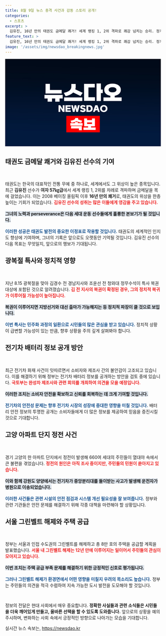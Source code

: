 ```yaml
---
title: 8월 9일 뉴스 충격 사건과 감동 스토리 공개!
categories:
  - 스포츠
excerpt: >
  김유진, 16년 만의 태권도 금메달 쾌거! 세계 랭킹 1, 2위 격파로 쾌감 넘치는 승리. 정치계 뉴스도 흥미진진, 김경수 복권 여부 주목!
feature_text: >
  김유진, 16년 만의 태권도 금메달 쾌거! 세계 랭킹 1, 2위 격파로 쾌감 넘치는 승리. 정치계 뉴스도 흥미진진, 김경수 복권 여부 주목!
image: '/assets/img/newsdao_breakingnews.jpg'
---
```


<p><img src="/assets/img/newsdao_breakingnews.jpg" alt="ontimetimes 속보" /></p>

<h2 data-ke-size="size26">태권도 금메달 쾌거와 김유진 선수의 기여</h2>

<p data-ke-size="size16">&nbsp;</p>  

<p>태권도는 한국의 대표적인 전통 무예 중 하나로, 세계에서도 그 위상이 높은 종목입니다. 최근 <strong>김유진</strong> 선수가 <strong>여자 57㎏급</strong>에서 세계 랭킹 1, 2위를 차례로 격파하며 금메달을 목에 걸었습니다. 이는 2008 베이징 올림픽 이후 <strong>16년 만의 쾌거</strong>로, 태권도의 위상을 한층 높이는 기회가 되었습니다. <b><span style="color: #ee2323;">김유진 선수의 성취는 많은 이들에게 영감을 주고 있습니다.</span></b><br><br />
<b><span style="background-color: #21538527;">그녀의 노력과 perseverance은 다음 세대 운동 선수들에게 훌륭한 본보기가 될 것입니다.</span></b><br><br />
<b><span style="color: #1a5490;">이러한 성공은 태권도 발전의 중요한 이정표로 작용할 것입니다.</span></b> 태권도의 세계적인 인지도 향상에 기여하며, 그녀의 기록은 앞으로도 오랫동안 기억될 것입니다. 김유진 선수의 다음 목표는 무엇일지, 앞으로의 행보가 기대됩니다.</p>

<h2 data-ke-size="size26">광복절 특사와 정치적 영향</h2>

<p data-ke-size="size16">&nbsp;</p>  

<p>지난 8.15 광복절을 맞아 김경수 전 경남지사와 조윤선 전 청와대 정무수석이 특사 복권 대상에 포함된 것으로 알려졌습니다. <b><span style="color: #ee2323;">김 전 지사의 복권이 확정된 경우, 그의 정치적 복귀가 이루어질 가능성이 높아집니다.</span></b><br><br />
<b><span style="background-color: #21538527;">복권이 이루어지면 지방선거와 대선 출마가 가능해지는 등 정치적 파장이 클 것으로 보입니다.</span></b><br><br />
<b><span style="color: #1a5490;">이번 특사는 민주화 과정의 일환으로 시민들의 많은 관심을 받고 있습니다.</span></b> 정치적 상황이 급변할 가능성이 있는 만큼, 향후 상황을 주의 깊게 살펴봐야 합니다.</p>

<h2 data-ke-size="size26">전기차 배터리 정보 공개 방안</h2>

<p data-ke-size="size16">&nbsp;</p>  

<p>최근 전기차 화재 사건이 잇따르면서 소비자와 제조사 간의 불안감이 고조되고 있습니다. 이를 해결하기 위해 정부는 전기차 배터리 정보를 공개하는 방안을 검토 중에 있습니다. <b><span style="color: #ee2323;">국토부는 완성차 제조사와 관련 회의를 개최하여 의견을 모을 예정입니다.</span></b><br><br />
<b><span style="background-color: #21538527;">이러한 조치는 소비자 안전을 확보하고 신뢰를 회복하는 데 크게 기여할 것입니다.</span></b><br><br />
<b><span style="color: #1a5490;">전기차의 안전성 문제는 향후 전기차 시장의 성장에 중대한 영향을 미칠 것입니다.</span></b> 배터리 안전 정보의 투명한 공개는 소비자들에게 더 많은 정보를 제공하여 믿음을 증진시킬 것으로 기대합니다.</p>

<h2 data-ke-size="size26">고양 아파트 단지 정전 사건</h2>

<p data-ke-size="size16">&nbsp;</p>  

<p>경기 고양의 한 아파트 단지에서 정전이 발생해 660여 세대의 주민들이 열대야 속에서 큰 불편을 겪었습니다. <b><span style="color: #ee2323;">정전의 원인은 아직 조사 중이지만, 주민들의 민원이 쏟아지고 있습니다.</span></b><br><br />
<b><span style="background-color: #21538527;">이와 함께 강원도 양양에서는 전기차가 중앙분리대를 들이받는 사고가 발생해 운전자가 병원으로 이송되었습니다.</span></b><br><br />
<b><span style="color: #1a5490;">이러한 사건들은 관련 시설의 안전 점검과 시스템 개선 필요성을 잘 보여줍니다.</span></b> 정부와 관련 기관들은 안전 문제를 해결하기 위해 각종 대책을 마련해야 할 상황입니다.</p>

<h2 data-ke-size="size26">서울 그린벨트 해제와 주택 공급</h2>

<p data-ke-size="size16">&nbsp;</p>  

<p>정부는 서울과 인접 수도권의 그린벨트를 해제하고 총 8만 호의 주택을 공급할 계획을 발표했습니다. <b><span style="color: #ee2323;">서울 내 그린벨트 해제는 12년 만에 이루어지는 일이어서 주민들의 관심이 모아지고 있습니다.</span></b><br><br />
<b><span style="background-color: #21538527;">이번 조치는 주택 공급 부족 문제를 해결하기 위한 긍정적인 신호로 평가됩니다.</span></b><br><br />
<b><span style="color: #1a5490;">그러나 그린벨트 해제가 환경면에서 어떤 영향을 미칠지 우려의 목소리도 높습니다.</span></b> 정부는 주민들의 의견을 적극 수렴하여 지속 가능한 도시 발전을 도모해야 할 것입니다.</p>

<p data-ke-size="size16">&nbsp;</p>  

<p>정보의 전달은 현대 사회에서 매우 중요합니다. <strong>정확한 사실들과 관련 소식들은 시민들을 더욱 깨어있게 만들고, 올바른 선택을 할 수 있도록 도와줍니다.</strong> 앞으로의 상황을 예의주시하며, 변화하는 사회 속에서 긍정적인 방향으로 나아가는 모습을 기대합니다.</p>
실시간 뉴스 속보는, <a href="https://newsdao.kr" rel="dofollow">https://newsdao.kr</a>


